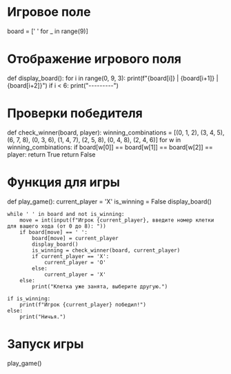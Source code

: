 # Игровое поле
board = [' ' for _ in range(9)]

# Отображение игрового поля
def display_board():
    for i in range(0, 9, 3):
        print(f"{board[i]} | {board[i+1]} | {board[i+2]}")
        if i < 6:
            print("---------")

# Проверки победителя
def check_winner(board, player):
    winning_combinations = [(0, 1, 2), (3, 4, 5), (6, 7, 8),
                            (0, 3, 6), (1, 4, 7), (2, 5, 8),
                            (0, 4, 8), (2, 4, 6)]
    for w in winning_combinations:
        if board[w[0]] == board[w[1]] == board[w[2]] == player:
            return True
    return False

# Функция для игры
def play_game():
    current_player = 'X'
    is_winning = False
    display_board()

    while ' ' in board and not is_winning:
        move = int(input(f"Игрок {current_player}, введите номер клетки для вашего хода (от 0 до 8): "))
        if board[move] == ' ':
            board[move] = current_player
            display_board()
            is_winning = check_winner(board, current_player)
            if current_player == 'X':
                current_player = 'O'
            else:
                current_player = 'X'
        else:
            print("Клетка уже занята, выберите другую.")

    if is_winning:
        print(f"Игрок {current_player} победил!")
    else:
        print("Ничья.")

# Запуск игры
play_game()
